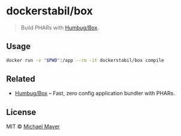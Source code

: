 # dockerstabil/box

> Build PHARs with [Humbug/Box](https://github.com/humbug/box).


## Usage

```sh
docker run -v "$PWD":/app --rm -it dockerstabil/box compile
```


## Related

* [Humbug/Box](https://github.com/humbug/box) – Fast, zero config application bundler with PHARs.


## License

MIT © [Michael Mayer](http://schnittstabil.de)
